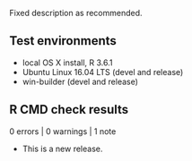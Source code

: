 Fixed description as recommended. 

## Test environments
* local OS X install, R 3.6.1
* Ubuntu Linux 16.04 LTS (devel and release)
* win-builder (devel and release)

## R CMD check results

0 errors | 0 warnings | 1 note

* This is a new release.
